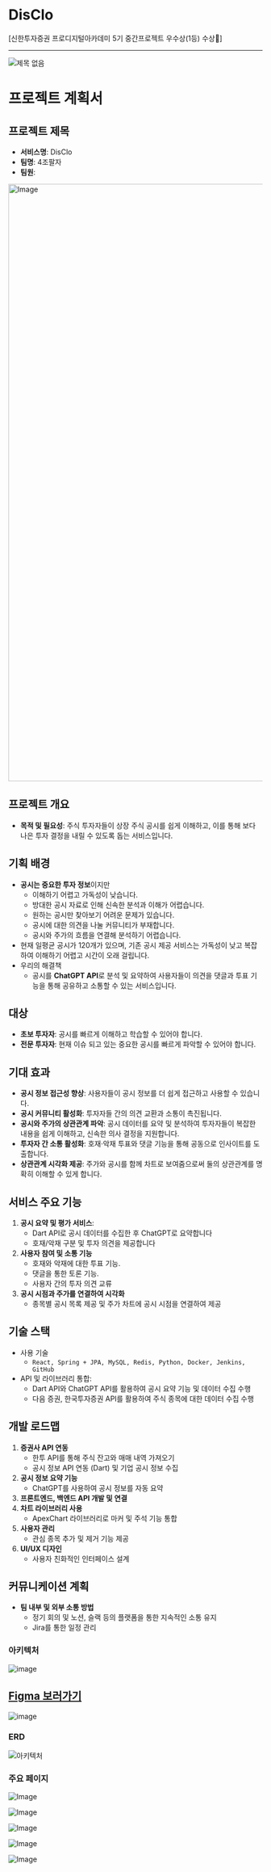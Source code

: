 # DisClo 
[신한투자증권 프로디지털아카데미 5기 중간프로젝트 우수상(1등) 수상🥇]

---

![제목 없음](https://github.com/user-attachments/assets/0c135541-5ca3-41d8-8b6a-d64b466e74b8)


# 프로젝트 계획서

## 프로젝트 제목

- **서비스명**: DisClo
- **팀명**: 4조팔자
- **팀원**: 
<img width="1183" alt="Image" src="https://github.com/user-attachments/assets/01e86ae5-f410-4338-aebb-91fe87d77589" />


## 프로젝트 개요

- **목적 및 필요성**: 주식 투자자들이 상장 주식 공시를 쉽게 이해하고, 이를 통해 보다 나은 투자 결정을 내릴 수 있도록 돕는 서비스입니다.

## 기획 배경

- **공시는 중요한 투자 정보**이지만
    - 이해하기 어렵고 가독성이 낮습니다.
    - 방대한 공시 자료로 인해 신속한 분석과 이해가 어렵습니다.
    - 원하는 공시만 찾아보기 어려운 문제가 있습니다.
    - 공시에 대한 의견을 나눌 커뮤니티가 부재합니다.
    - 공시와 주가의 흐름을 연결해 분석하기 어렵습니다.
- 현재 일평균 공시가 120개가 있으며, 기존 공시 제공 서비스는 가독성이 낮고 복잡하여 이해하기 어렵고 시간이 오래 걸립니다.
- 우리의 해결책
    - 공시를 **ChatGPT API**로 분석 및 요약하여 사용자들이 의견을 댓글과 투표 기능을 통해 공유하고 소통할 수 있는 서비스입니다.

## 대상

- **초보 투자자**: 공시를 빠르게 이해하고 학습할 수 있어야 합니다.
- **전문 투자자**: 현재 이슈 되고 있는 중요한 공시를 빠르게 파악할 수 있어야 합니다.

## 기대 효과

- **공시 정보 접근성 향상**: 사용자들이 공시 정보를 더 쉽게 접근하고 사용할 수 있습니다.
- **공시 커뮤니티 활성화**: 투자자들 간의 의견 교환과 소통이 촉진됩니다.
- **공시와 주가의 상관관계 파악**: 공시 데이터를 요약 및 분석하여 투자자들이 복잡한 내용을 쉽게 이해하고, 신속한 의사 결정을 지원합니다.
- **투자자 간 소통 활성화**: 호재·악재 투표와 댓글 기능을 통해 공동으로 인사이트를 도출합니다.
- **상관관계 시각화 제공**: 주가와 공시를 함께 차트로 보여줌으로써 둘의 상관관계를 명확히 이해할 수 있게 합니다.

## 서비스 주요 기능

1. **공시 요약 및 평가 서비스**:
    - Dart API로 공시 데이터를 수집한 후 ChatGPT로 요약합니다
    - 호재/악재 구분 및 투자 의견을 제공합니다
2. **사용자 참여 및 소통 기능**
    - 호재와 악재에 대한 투표 기능.
    - 댓글을 통한 토론 기능.
    - 사용자 간의 투자 의견 교류
3. **공시 시점과 주가를 연결하여 시각화**
    - 종목별 공시 목록 제공 및 주가 차트에 공시 시점을 연결하여 제공

## 기술 스택

- 사용 기술
    - `React, Spring + JPA, MySQL, Redis, Python, Docker, Jenkins, GitHub`
- API 및 라이브러리 통합:
    - Dart API와 ChatGPT API를 활용하여 공시 요약 기능 및 데이터 수집 수행
    - 다음 증권, 한국투자증권 API를 활용하여 주식 종목에 대한 데이터 수집 수행

## 개발 로드맵

1. **증권사 API 연동**
    - 한투 API를 통해 주식 잔고와 매매 내역 가져오기
    - 공시 정보 API 연동 (Dart) 및 기업 공시 정보 수집
2. **공시 정보 요약 기능**
    - ChatGPT를 사용하여 공시 정보를 자동 요약
3. **프론트엔드, 백엔드 API 개발 및 연결**
4. **차트 라이브러리 사용**
    - ApexChart 라이브러리로 마커 및 주석 기능 통합
5. **사용자 관리**
    - 관심 종목 추가 및 제거 기능 제공
6. **UI/UX 디자인**
    - 사용자 친화적인 인터페이스 설계

## 커뮤니케이션 계획

- **팀 내부 및 외부 소통 방법**
    - 정기 회의 및 노션, 슬랙 등의 플랫폼을 통한 지속적인 소통 유지
    - Jira를 통한 일정 관리


### 아키텍처
![image](https://github.com/user-attachments/assets/036dd326-f4a6-4733-8846-36500c1b9faa)

## [Figma 보러가기](https://www.figma.com/design/CjC3tmHb7bpRPcxBdtWlMi/istp4%EC%A1%B0?node-id=0-1&node-type=canvas&t=UnAJZLBps6uv4wKp-0)
![image](https://github.com/user-attachments/assets/e3ca58ef-d4f7-40f4-8f93-e23d104a528f)

### ERD
![아키텍처](https://github.com/user-attachments/assets/7eb3340e-3182-4ddb-9e2c-c332ab1cf140)

### 주요 페이지 
![Image](https://github.com/user-attachments/assets/0d4cebf8-505c-4d9b-ad24-d9e1cceb9731)

![Image](https://github.com/user-attachments/assets/cc1b89c2-59f4-4cd7-8ebd-bbaae49a6c6d)

![Image](https://github.com/user-attachments/assets/74e561fb-bef2-4336-80d5-b19d2171bd40)

![Image](https://github.com/user-attachments/assets/20377d99-fb82-4f24-b0e4-cd9a145ac68c)

![Image](https://github.com/user-attachments/assets/17c46b8b-d035-4346-9e4e-ce7d53398571)